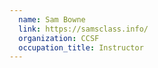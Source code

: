 ```yaml
---
  name: Sam Bowne
  link: https://samsclass.info/
  organization: CCSF
  occupation_title: Instructor
---
```

